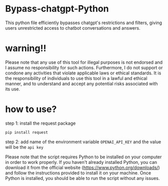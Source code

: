 # Bypass-chatgpt-Python
This python file efficiently bypasses chatgpt's restrictions and filters, giving users unrestricted access to chatbot conversations and answers.


<h1>warning!!</h1>
Please note that any use of this tool for illegal purposes is not endorsed and I assume no responsibility for such actions. Furthermore, I do not support or condone any activities that violate applicable laws or ethical standards. It is the responsibility of individuals to use this tool in a lawful and ethical manner, and to understand and accept any potential risks associated with its use.


<h1>how to use?</h1>
step 1:
install the request package

``pip install request``

step 2:
add name of the environment variable ``OPENAI_API_KEY``
and the value will be the ``api key``

Please note that the script requires Python to be installed on your computer in order to work properly. If you haven't already installed Python, you can download it from the official website (https://www.python.org/downloads/) and follow the instructions provided to install it on your machine. Once Python is installed, you should be able to run the script without any issues.
